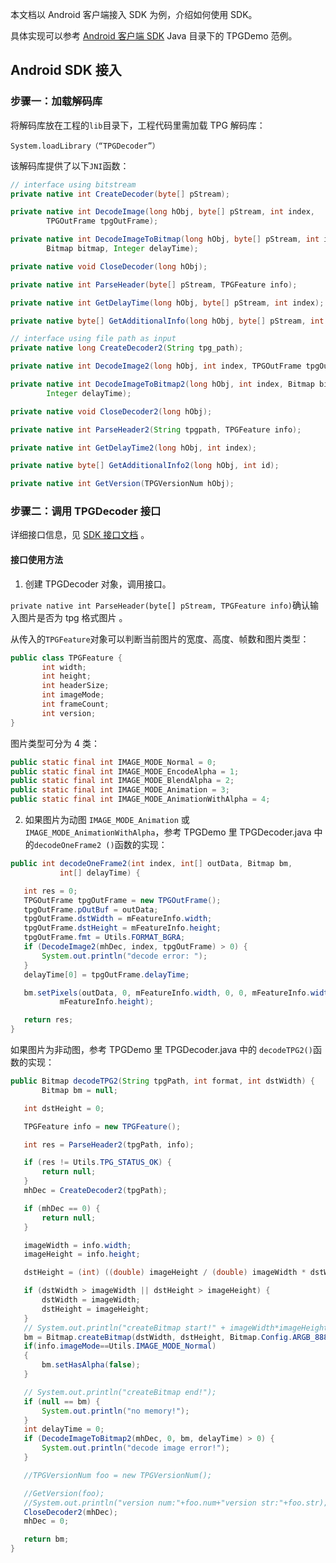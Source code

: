 本文档以 Android 客户端接入 SDK 为例，介绍如何使用 SDK。

具体实现可以参考 [Android 客户端 SDK](https://main.qcloudimg.com/raw/7a702185f3d359395242656dd6275f9e/TPG_android_SDK.zip)  Java 目录下的 TPGDemo 范例。



## Android SDK 接入



### 步骤一：加载解码库

将解码库放在工程的`lib`目录下，工程代码里需加载 TPG 解码库：

```
System.loadLibrary（“TPGDecoder”）
```



该解码库提供了以下`JNI`函数：

```java
// interface using bitstream
private native int CreateDecoder(byte[] pStream);

private native int DecodeImage(long hObj, byte[] pStream, int index,
		TPGOutFrame tpgOutFrame);

private native int DecodeImageToBitmap(long hObj, byte[] pStream, int index,
		Bitmap bitmap, Integer delayTime);

private native void CloseDecoder(long hObj);

private native int ParseHeader(byte[] pStream, TPGFeature info);

private native int GetDelayTime(long hObj, byte[] pStream, int index);

private native byte[] GetAdditionalInfo(long hObj, byte[] pStream, int id);

// interface using file path as input
private native long CreateDecoder2(String tpg_path);

private native int DecodeImage2(long hObj, int index, TPGOutFrame tpgOutFrame);

private native int DecodeImageToBitmap2(long hObj, int index, Bitmap bitmap,
		Integer delayTime);

private native void CloseDecoder2(long hObj);

private native int ParseHeader2(String tpgpath, TPGFeature info);

private native int GetDelayTime2(long hObj, int index);

private native byte[] GetAdditionalInfo2(long hObj, int id);

private native int GetVersion(TPGVersionNum hObj);

```



### 步骤二：调用 TPGDecoder 接口

详细接口信息，见 [SDK 接口文档](/document/product/875/18367) 。

#### 接口使用方法

1.  创建 TPGDecoder 对象，调用接口。

  `private native int ParseHeader(byte[] pStream, TPGFeature info)`确认输入图片是否为 tpg 格式图片 。

 从传入的`TPGFeature`对象可以判断当前图片的宽度、高度、帧数和图片类型：

 ```java
public class TPGFeature {
		int width;
		int height;
		int headerSize;
		int imageMode;
		int frameCount;
		int version;
}
```

 图片类型可分为 4 类：

 ```java
public static final int IMAGE_MODE_Normal = 0;
public static final int IMAGE_MODE_EncodeAlpha = 1;
public static final int IMAGE_MODE_BlendAlpha = 2;
public static final int IMAGE_MODE_Animation = 3;
public static final int IMAGE_MODE_AnimationWithAlpha = 4;
```

2.  如果图片为动图 `IMAGE_MODE_Animation` 或`IMAGE_MODE_AnimationWithAlpha`，参考 TPGDemo 里 TPGDecoder.java 中的`decodeOneFrame2 ()`函数的实现：

 ```java
public int decodeOneFrame2(int index, int[] outData, Bitmap bm,
			int[] delayTime) {

	int res = 0;
	TPGOutFrame tpgOutFrame = new TPGOutFrame();
	tpgOutFrame.pOutBuf = outData;
	tpgOutFrame.dstWidth = mFeatureInfo.width;
	tpgOutFrame.dstHeight = mFeatureInfo.height;
	tpgOutFrame.fmt = Utils.FORMAT_BGRA;
	if (DecodeImage2(mhDec, index, tpgOutFrame) > 0) {
		System.out.println("decode error: ");
	}
	delayTime[0] = tpgOutFrame.delayTime;

	bm.setPixels(outData, 0, mFeatureInfo.width, 0, 0, mFeatureInfo.width,
			mFeatureInfo.height);

	return res;
}
```

  如果图片为非动图，参考 TPGDemo 里 TPGDecoder.java 中的 `decodeTPG2()`函数的实现：

 ```java
public Bitmap decodeTPG2(String tpgPath, int format, int dstWidth) {
		Bitmap bm = null;

	int dstHeight = 0;

	TPGFeature info = new TPGFeature();

	int res = ParseHeader2(tpgPath, info);

	if (res != Utils.TPG_STATUS_OK) {
		return null;
	}
	mhDec = CreateDecoder2(tpgPath);

	if (mhDec == 0) {
		return null;
	}

	imageWidth = info.width;
	imageHeight = info.height;

	dstHeight = (int) ((double) imageHeight / (double) imageWidth * dstWidth);

	if (dstWidth > imageWidth || dstHeight > imageHeight) {
		dstWidth = imageWidth;
		dstHeight = imageHeight;
	}
	// System.out.println("createBitmap start!" + imageWidth*imageHeight*4);
	bm = Bitmap.createBitmap(dstWidth, dstHeight, Bitmap.Config.ARGB_8888);
	if(info.imageMode==Utils.IMAGE_MODE_Normal)
	{
		bm.setHasAlpha(false);
	}

	// System.out.println("createBitmap end!");
	if (null == bm) {
		System.out.println("no memory!");
	}
	int delayTime = 0;
	if (DecodeImageToBitmap2(mhDec, 0, bm, delayTime) > 0) {
		System.out.println("decode image error!");	
	}

	//TPGVersionNum foo = new TPGVersionNum();

	//GetVersion(foo);
	//System.out.println("version num:"+foo.num+"version str:"+foo.str);
	CloseDecoder2(mhDec);
	mhDec = 0;

	return bm;
}
```

 
